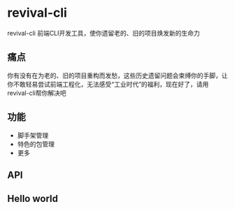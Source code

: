 # revival-cli 

revival-cli 前端CLI开发工具，使你遗留老的、旧的项目焕发新的生命力

## 痛点
你有没有在为老的、旧的项目重构而发愁，这些历史遗留问题会束缚你的手脚，让你不敢轻易尝试前端工程化，无法感受“工业时代”的福利，现在好了，请用revival-cli帮你解决吧


## 功能
* 脚手架管理
* 特色的包管理
* 更多

## API

## Hello world
